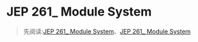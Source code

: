 # JEP 261_ Module System
> 先阅读:[JEP 261_ Module System](./999.REFS/JEP%20261：%20模块系统%20---%20JEP%20261_%20Module%20System.pdf)、[JEP 261_ Module System](./999.REFS/JEP%20261_%20Module%20System.pdf)

